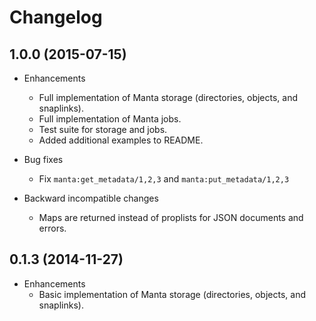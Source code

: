 # Changelog

## 1.0.0 (2015-07-15)

* Enhancements
	* Full implementation of Manta storage (directories, objects, and snaplinks).
	* Full implementation of Manta jobs.
	* Test suite for storage and jobs.
	* Added additional examples to README.

* Bug fixes
	* Fix `manta:get_metadata/1,2,3` and `manta:put_metadata/1,2,3`

* Backward incompatible changes
	* Maps are returned instead of proplists for JSON documents and errors.

## 0.1.3 (2014-11-27)

* Enhancements
	* Basic implementation of Manta storage (directories, objects, and snaplinks).
